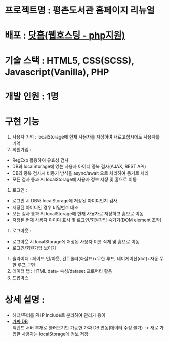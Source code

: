 # 프로젝트명 : 평촌도서관 홈페이지 리뉴얼

# 배포 : [닷홈(웹호스팅 - php지원)](http://pyeongchonlib.dothome.co.kr/index.php "닷홈으로 이동")

# 기술 스택 : HTML5, CSS(SCSS), Javascript(Vanilla), PHP

# 개발 인원 : 1명

# 구현 기능
1. 사용자 기억 : localStorage에 현재 사용자를 저장하여 새로고침시에도 사용자를 기억
1. 회원가입 : 
 - RegExp 활용하여 유효성 검사
 - DB와 localStorage에 있는 사용자 아이디 중복 검사(AJAX, REST API)
 - DB와 중복 검사시 비동기 방식을 async/await 으로 처리하여 동기로 처리
 - 모든 검사 통과 시 localStorage에 사용자 정보 저장 및 홈으로 이동
1. 로그인 : 
 - 로그인 시 DB와 localStorage에 저장된 아이디인지 검사
 - 저장된 아이디인 경우 비밀번호 대조
 - 모든 검사 통과 시 localStorage에 현재 사용자로 저장하고 홈으로 이동
 - 저장된 현재 사용자 아이디 표시 및 로그인/회원가입 숨기기(DOM element 조작)
1. 로그아웃 :  
 - 로그아웃 시 localStorage에 저장된 사용자 이름 삭제 및 홈으로 이동
 - 로그인/회원가입 보이기
1. 슬라이더 : 페이드 인/아웃, 컨트롤러(화살표)+무한 루프, 네이게이션(dot)+자동 무한 루프 구현
1. 데이터 탭 : HTML data- 속성/dataset 프로퍼티 활용
1. 드롭박스

# 상세 설명 :
- 헤더/푸터를 PHP include로 분리하여 관리가 용이  
- [가짜 DB](https://my-json-server.typicode.com/dev-yun0525/fakedb/todos)  
백엔드 서버 부재로 불러오기만 가능한 가짜 DB 연동(데이터 수정 불가) -> 새로 가입한 사용자는 localStorage에 정보 저장
